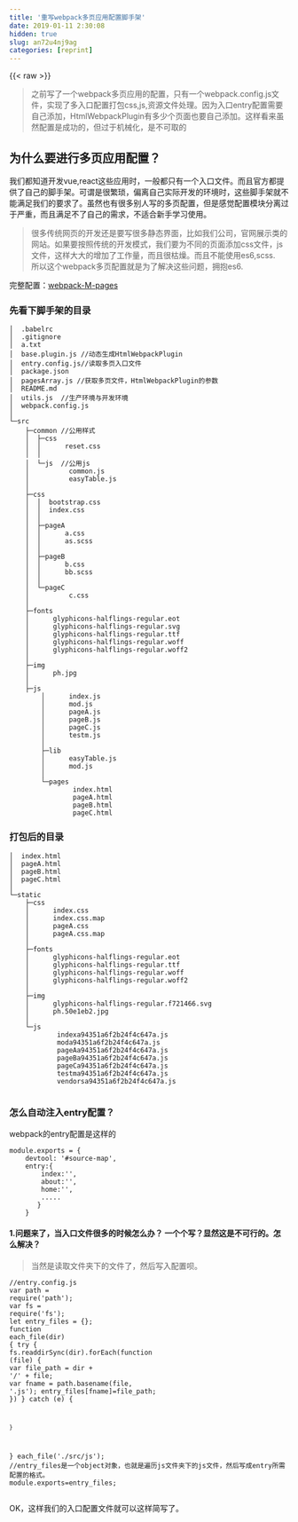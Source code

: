 ```yaml
---
title: '重写webpack多页应用配置脚手架' 
date: 2019-01-11 2:30:08
hidden: true
slug: an72u4nj9ag
categories: [reprint]
---
```


{{< raw >}}

                    
<blockquote><p>之前写了一个webpack多页应用的配置，只有一个webpack.config.js文件，实现了多入口配置打包css,js,资源文件处理。因为入口entry配置需要自己添加，HtmlWebpackPlugin有多少个页面也要自己添加。这样看来虽然配置是成功的，但过于机械化，是不可取的</p></blockquote>
<h2 id="articleHeader0">为什么要进行多页应用配置？</h2>
<p>我们都知道开发vue,react这些应用时，一般都只有一个入口文件。而且官方都提供了自己的脚手架。可谓是很繁琐，偏离自己实际开发的环境时，这些脚手架就不能满足我们的要求了。虽然也有很多别人写的多页配置，但是感觉配置模块分离过于严重，而且满足不了自己的需求，不适合新手学习使用。</p>
<blockquote><p>很多传统网页的开发还是要写很多静态界面，比如我们公司，官网展示类的网站。如果要按照传统的开发模式，我们要为不同的页面添加css文件，js文件，这样大大的增加了工作量，而且很枯燥。而且不能使用es6,scss.<br>所以这个webpack多页配置就是为了解决这些问题，拥抱es6.</p></blockquote>
<p>完整配置：<a href="https://github.com/HelTi/webpack-M-pages" rel="nofollow noreferrer" target="_blank">webpack-M-pages</a></p>
<h3 id="articleHeader1">先看下脚手架的目录</h3>
<div class="widget-codetool" style="display:none;">
      <div class="widget-codetool--inner">
      <span class="selectCode code-tool" data-toggle="tooltip" data-placement="top" title="" data-original-title="全选"></span>
      <span type="button" class="copyCode code-tool" data-toggle="tooltip" data-placement="top" data-clipboard-text="│  .babelrc
│  .gitignore
│  a.txt
│  base.plugin.js //动态生成HtmlWebpackPlugin
│  entry.config.js//读取多页入口文件
│  package.json
│  pagesArray.js //获取多页文件，HtmlWebpackPlugin的参数
│  README.md
│  utils.js  //生产环境与开发环境
│  webpack.config.js
│  
└─src
    ├─common //公用样式
    │  ├─css
    │  │      reset.css
    │  │      
    │  └─js  //公用js
    │          common.js
    │          easyTable.js
    │          
    ├─css
    │  │  bootstrap.css
    │  │  index.css
    │  │  
    │  ├─pageA
    │  │      a.css
    │  │      as.scss
    │  │      
    │  ├─pageB
    │  │      b.css
    │  │      bb.scss
    │  │      
    │  └─pageC
    │          c.css
    │          
    ├─fonts
    │      glyphicons-halflings-regular.eot
    │      glyphicons-halflings-regular.svg
    │      glyphicons-halflings-regular.ttf
    │      glyphicons-halflings-regular.woff
    │      glyphicons-halflings-regular.woff2
    │      
    ├─img
    │      ph.jpg
    │      
    ├─js
        │      index.js
        │      mod.js
        │      pageA.js
        │      pageB.js
        │      pageC.js
        │      testm.js
        │      
        ├─lib
        │      easyTable.js
        │      mod.js
        │      
        └─pages
                index.html
                pageA.html
                pageB.html
                pageC.html" title="" data-original-title="复制"></span>
      <span type="button" class="saveToNote code-tool" data-toggle="tooltip" data-placement="top" title="" data-original-title="放进笔记"></span>
      </div>
      </div><pre class="hljs stylus"><code>│  <span class="hljs-selector-class">.babelrc</span>
│  <span class="hljs-selector-class">.gitignore</span>
│  <span class="hljs-selector-tag">a</span><span class="hljs-selector-class">.txt</span>
│  base<span class="hljs-selector-class">.plugin</span><span class="hljs-selector-class">.js</span> <span class="hljs-comment">//动态生成HtmlWebpackPlugin</span>
│  entry<span class="hljs-selector-class">.config</span><span class="hljs-selector-class">.js</span><span class="hljs-comment">//读取多页入口文件</span>
│  package<span class="hljs-selector-class">.json</span>
│  pagesArray<span class="hljs-selector-class">.js</span> <span class="hljs-comment">//获取多页文件，HtmlWebpackPlugin的参数</span>
│  README<span class="hljs-selector-class">.md</span>
│  utils<span class="hljs-selector-class">.js</span>  <span class="hljs-comment">//生产环境与开发环境</span>
│  webpack<span class="hljs-selector-class">.config</span><span class="hljs-selector-class">.js</span>
│  
└─src
    ├─common <span class="hljs-comment">//公用样式</span>
    │  ├─css
    │  │      reset<span class="hljs-selector-class">.css</span>
    │  │      
    │  └─js  <span class="hljs-comment">//公用js</span>
    │          common<span class="hljs-selector-class">.js</span>
    │          easyTable<span class="hljs-selector-class">.js</span>
    │          
    ├─css
    │  │  bootstrap<span class="hljs-selector-class">.css</span>
    │  │  index<span class="hljs-selector-class">.css</span>
    │  │  
    │  ├─pageA
    │  │      <span class="hljs-selector-tag">a</span><span class="hljs-selector-class">.css</span>
    │  │      as<span class="hljs-selector-class">.scss</span>
    │  │      
    │  ├─pageB
    │  │      <span class="hljs-selector-tag">b</span><span class="hljs-selector-class">.css</span>
    │  │      bb<span class="hljs-selector-class">.scss</span>
    │  │      
    │  └─pageC
    │          c<span class="hljs-selector-class">.css</span>
    │          
    ├─fonts
    │      glyphicons-halflings-regular<span class="hljs-selector-class">.eot</span>
    │      glyphicons-halflings-regular<span class="hljs-selector-class">.svg</span>
    │      glyphicons-halflings-regular<span class="hljs-selector-class">.ttf</span>
    │      glyphicons-halflings-regular<span class="hljs-selector-class">.woff</span>
    │      glyphicons-halflings-regular<span class="hljs-selector-class">.woff2</span>
    │      
    ├─<span class="hljs-selector-tag">img</span>
    │      ph<span class="hljs-selector-class">.jpg</span>
    │      
    ├─js
        │      index<span class="hljs-selector-class">.js</span>
        │      mod<span class="hljs-selector-class">.js</span>
        │      pageA<span class="hljs-selector-class">.js</span>
        │      pageB<span class="hljs-selector-class">.js</span>
        │      pageC<span class="hljs-selector-class">.js</span>
        │      testm<span class="hljs-selector-class">.js</span>
        │      
        ├─lib
        │      easyTable<span class="hljs-selector-class">.js</span>
        │      mod<span class="hljs-selector-class">.js</span>
        │      
        └─pages
                index<span class="hljs-selector-class">.html</span>
                pageA<span class="hljs-selector-class">.html</span>
                pageB<span class="hljs-selector-class">.html</span>
                pageC.html</code></pre>
<h3 id="articleHeader2">打包后的目录</h3>
<div class="widget-codetool" style="display:none;">
      <div class="widget-codetool--inner">
      <span class="selectCode code-tool" data-toggle="tooltip" data-placement="top" title="" data-original-title="全选"></span>
      <span type="button" class="copyCode code-tool" data-toggle="tooltip" data-placement="top" data-clipboard-text="│  index.html
│  pageA.html
│  pageB.html
│  pageC.html
│  
└─static
    ├─css
    │      index.css
    │      index.css.map
    │      pageA.css
    │      pageA.css.map
    │      
    ├─fonts
    │      glyphicons-halflings-regular.eot
    │      glyphicons-halflings-regular.ttf
    │      glyphicons-halflings-regular.woff
    │      glyphicons-halflings-regular.woff2
    │      
    ├─img
    │      glyphicons-halflings-regular.f721466.svg
    │      ph.50e1eb2.jpg
    │      
    └─js
            indexa94351a6f2b24f4c647a.js
            moda94351a6f2b24f4c647a.js
            pageAa94351a6f2b24f4c647a.js
            pageBa94351a6f2b24f4c647a.js
            pageCa94351a6f2b24f4c647a.js
            testma94351a6f2b24f4c647a.js
            vendorsa94351a6f2b24f4c647a.js
            " title="" data-original-title="复制"></span>
      <span type="button" class="saveToNote code-tool" data-toggle="tooltip" data-placement="top" title="" data-original-title="放进笔记"></span>
      </div>
      </div><pre class="hljs stylus"><code>│  index<span class="hljs-selector-class">.html</span>
│  pageA<span class="hljs-selector-class">.html</span>
│  pageB<span class="hljs-selector-class">.html</span>
│  pageC<span class="hljs-selector-class">.html</span>
│  
└─static
    ├─css
    │      index<span class="hljs-selector-class">.css</span>
    │      index<span class="hljs-selector-class">.css</span><span class="hljs-selector-class">.map</span>
    │      pageA<span class="hljs-selector-class">.css</span>
    │      pageA<span class="hljs-selector-class">.css</span><span class="hljs-selector-class">.map</span>
    │      
    ├─fonts
    │      glyphicons-halflings-regular<span class="hljs-selector-class">.eot</span>
    │      glyphicons-halflings-regular<span class="hljs-selector-class">.ttf</span>
    │      glyphicons-halflings-regular<span class="hljs-selector-class">.woff</span>
    │      glyphicons-halflings-regular<span class="hljs-selector-class">.woff2</span>
    │      
    ├─<span class="hljs-selector-tag">img</span>
    │      glyphicons-halflings-regular<span class="hljs-selector-class">.f721466</span><span class="hljs-selector-class">.svg</span>
    │      ph.<span class="hljs-number">50</span>e1eb2<span class="hljs-selector-class">.jpg</span>
    │      
    └─js
            indexa94351a6f2b24f4c647a<span class="hljs-selector-class">.js</span>
            moda94351a6f2b24f4c647a<span class="hljs-selector-class">.js</span>
            pageAa94351a6f2b24f4c647a<span class="hljs-selector-class">.js</span>
            pageBa94351a6f2b24f4c647a<span class="hljs-selector-class">.js</span>
            pageCa94351a6f2b24f4c647a<span class="hljs-selector-class">.js</span>
            testma94351a6f2b24f4c647a<span class="hljs-selector-class">.js</span>
            vendorsa94351a6f2b24f4c647a<span class="hljs-selector-class">.js</span>
            </code></pre>
<h3 id="articleHeader3">怎么自动注入entry配置？</h3>
<p>webpack的entry配置是这样的</p>
<div class="widget-codetool" style="display:none;">
      <div class="widget-codetool--inner">
      <span class="selectCode code-tool" data-toggle="tooltip" data-placement="top" title="" data-original-title="全选"></span>
      <span type="button" class="copyCode code-tool" data-toggle="tooltip" data-placement="top" data-clipboard-text="module.exports = {
    devtool: '#source-map',
    entry:{
        index:'',
        about:'',
        home:'',
        .....
       }
    }" title="" data-original-title="复制"></span>
      <span type="button" class="saveToNote code-tool" data-toggle="tooltip" data-placement="top" title="" data-original-title="放进笔记"></span>
      </div>
      </div><pre class="hljs clean"><code><span class="hljs-keyword">module</span>.exports = {
    devtool: <span class="hljs-string">'#source-map'</span>,
    entry:{
        index:<span class="hljs-string">''</span>,
        about:<span class="hljs-string">''</span>,
        home:<span class="hljs-string">''</span>,
        .....
       }
    }</code></pre>
<h4>1.问题来了，当入口文件很多的时候怎么办？ 一个个写？显然这是不可行的。怎么解决？</h4>
<blockquote><p>当然是读取文件夹下的文件了，然后写入配置呗。</p></blockquote>
<div class="widget-codetool" style="display:none;">
      <div class="widget-codetool--inner">
      <span class="selectCode code-tool" data-toggle="tooltip" data-placement="top" title="" data-original-title="全选"></span>
      <span type="button" class="copyCode code-tool" data-toggle="tooltip" data-placement="top" data-clipboard-text="//entry.config.js
var path = require('path');
var fs = require('fs');
let entry_files = {};
function each_file(dir) {
    try {
        fs.readdirSync(dir).forEach(function (file) {
            var file_path = dir + '/' + file;
            var fname = path.basename(file, '.js');
            entry_files[fname]=file_path;
        })
    } catch (e) {

    }
}
each_file('./src/js');
//entry_files是一个object对象，也就是遍历js文件夹下的js文件，然后写成entry所需配置的格式。
module.exports=entry_files;" title="" data-original-title="复制"></span>
      <span type="button" class="saveToNote code-tool" data-toggle="tooltip" data-placement="top" title="" data-original-title="放进笔记"></span>
      </div>
      </div><pre class="javascript hljs"><code class="js"><span class="hljs-comment">//entry.config.js</span>
<span class="hljs-keyword">var</span> path = <span class="hljs-built_in">require</span>(<span class="hljs-string">'path'</span>);
<span class="hljs-keyword">var</span> fs = <span class="hljs-built_in">require</span>(<span class="hljs-string">'fs'</span>);
<span class="hljs-keyword">let</span> entry_files = {};
<span class="hljs-function"><span class="hljs-keyword">function</span> <span class="hljs-title">each_file</span>(<span class="hljs-params">dir</span>) </span>{
    <span class="hljs-keyword">try</span> {
        fs.readdirSync(dir).forEach(<span class="hljs-function"><span class="hljs-keyword">function</span> (<span class="hljs-params">file</span>) </span>{
            <span class="hljs-keyword">var</span> file_path = dir + <span class="hljs-string">'/'</span> + file;
            <span class="hljs-keyword">var</span> fname = path.basename(file, <span class="hljs-string">'.js'</span>);
            entry_files[fname]=file_path;
        })
    } <span class="hljs-keyword">catch</span> (e) {

    }
}
each_file(<span class="hljs-string">'./src/js'</span>);
<span class="hljs-comment">//entry_files是一个object对象，也就是遍历js文件夹下的js文件，然后写成entry所需配置的格式。</span>
<span class="hljs-built_in">module</span>.exports=entry_files;</code></pre>
<p>OK，这样我们的入口配置文件就可以这样简写了。</p>
<div class="widget-codetool" style="display:none;">
      <div class="widget-codetool--inner">
      <span class="selectCode code-tool" data-toggle="tooltip" data-placement="top" title="" data-original-title="全选"></span>
      <span type="button" class="copyCode code-tool" data-toggle="tooltip" data-placement="top" data-clipboard-text="var entry_files=require('./entry.config');
module.exports = {
    devtool: '#source-map',
    entry: entry_files,
    
    }" title="" data-original-title="复制"></span>
      <span type="button" class="saveToNote code-tool" data-toggle="tooltip" data-placement="top" title="" data-original-title="放进笔记"></span>
      </div>
      </div><pre class="hljs javascript"><code><span class="hljs-keyword">var</span> entry_files=<span class="hljs-built_in">require</span>(<span class="hljs-string">'./entry.config'</span>);
<span class="hljs-built_in">module</span>.exports = {
    <span class="hljs-attr">devtool</span>: <span class="hljs-string">'#source-map'</span>,
    <span class="hljs-attr">entry</span>: entry_files,
    
    }</code></pre>
<h3 id="articleHeader4">怎么自动配置HtmlWebpackPlugin？</h3>
<blockquote><p>这个其实就和自动注入entry配置一样，所以我们先看下 HtmlWebpackPlugin的配置</p></blockquote>
<div class="widget-codetool" style="display:none;">
      <div class="widget-codetool--inner">
      <span class="selectCode code-tool" data-toggle="tooltip" data-placement="top" title="" data-original-title="全选"></span>
      <span type="button" class="copyCode code-tool" data-toggle="tooltip" data-placement="top" data-clipboard-text="new HtmlWebpackPlugin({
        template: '',//你的html页面地址
        filename: '',//生成后html的名字
        chunks: ['vendors'],
        // hash:true,
        minify: {
            removeComments: true,
            collapseWhitespace: false //删除空白符与换行符
        }
    });" title="" data-original-title="复制"></span>
      <span type="button" class="saveToNote code-tool" data-toggle="tooltip" data-placement="top" title="" data-original-title="放进笔记"></span>
      </div>
      </div><pre class="hljs less"><code><span class="hljs-selector-tag">new</span> <span class="hljs-selector-tag">HtmlWebpackPlugin</span>({
        <span class="hljs-attribute">template</span>: <span class="hljs-string">''</span>,<span class="hljs-comment">//你的html页面地址</span>
        <span class="hljs-attribute">filename</span>: <span class="hljs-string">''</span>,<span class="hljs-comment">//生成后html的名字</span>
        <span class="hljs-attribute">chunks</span>: [<span class="hljs-string">'vendors'</span>],
        <span class="hljs-comment">// hash:true,</span>
        <span class="hljs-attribute">minify</span>: {
            <span class="hljs-attribute">removeComments</span>: true,
            <span class="hljs-attribute">collapseWhitespace</span>: false <span class="hljs-comment">//删除空白符与换行符</span>
        }
    });</code></pre>
<p>OK,一样的办法我们读取html模板文件，然后写成需要的格式呗</p>
<div class="widget-codetool" style="display:none;">
      <div class="widget-codetool--inner">
      <span class="selectCode code-tool" data-toggle="tooltip" data-placement="top" title="" data-original-title="全选"></span>
      <span type="button" class="copyCode code-tool" data-toggle="tooltip" data-placement="top" data-clipboard-text="//pagesArray.js
var path = require('path');
var fs = require('fs');
let pagesArray = [];
function each_file(dir) {
    try {
        fs.readdirSync(dir).forEach(function (file) {
            /*
            * {
            *   index:'./src/index.html',
            *   chunkname:'index'
            * }
            * */
            var file_obj={};
            var file_path = dir + '/' + file;
            var chunk_name = path.basename(file, '.html');
            file_obj['filename']=file;
            file_obj['template']=file_path;
            file_obj['chuckName']=chunk_name;
            pagesArray.push(file_obj)
        })
    } catch (e) {

    }
}
each_file('./src/pages');
//导出我们需要的html模板信息
module.exports=pagesArray;" title="" data-original-title="复制"></span>
      <span type="button" class="saveToNote code-tool" data-toggle="tooltip" data-placement="top" title="" data-original-title="放进笔记"></span>
      </div>
      </div><pre class="hljs javascript"><code><span class="hljs-comment">//pagesArray.js</span>
<span class="hljs-keyword">var</span> path = <span class="hljs-built_in">require</span>(<span class="hljs-string">'path'</span>);
<span class="hljs-keyword">var</span> fs = <span class="hljs-built_in">require</span>(<span class="hljs-string">'fs'</span>);
<span class="hljs-keyword">let</span> pagesArray = [];
<span class="hljs-function"><span class="hljs-keyword">function</span> <span class="hljs-title">each_file</span>(<span class="hljs-params">dir</span>) </span>{
    <span class="hljs-keyword">try</span> {
        fs.readdirSync(dir).forEach(<span class="hljs-function"><span class="hljs-keyword">function</span> (<span class="hljs-params">file</span>) </span>{
            <span class="hljs-comment">/*
            * {
            *   index:'./src/index.html',
            *   chunkname:'index'
            * }
            * */</span>
            <span class="hljs-keyword">var</span> file_obj={};
            <span class="hljs-keyword">var</span> file_path = dir + <span class="hljs-string">'/'</span> + file;
            <span class="hljs-keyword">var</span> chunk_name = path.basename(file, <span class="hljs-string">'.html'</span>);
            file_obj[<span class="hljs-string">'filename'</span>]=file;
            file_obj[<span class="hljs-string">'template'</span>]=file_path;
            file_obj[<span class="hljs-string">'chuckName'</span>]=chunk_name;
            pagesArray.push(file_obj)
        })
    } <span class="hljs-keyword">catch</span> (e) {

    }
}
each_file(<span class="hljs-string">'./src/pages'</span>);
<span class="hljs-comment">//导出我们需要的html模板信息</span>
<span class="hljs-built_in">module</span>.exports=pagesArray;</code></pre>
<div class="widget-codetool" style="display:none;">
      <div class="widget-codetool--inner">
      <span class="selectCode code-tool" data-toggle="tooltip" data-placement="top" title="" data-original-title="全选"></span>
      <span type="button" class="copyCode code-tool" data-toggle="tooltip" data-placement="top" data-clipboard-text="/*遍历页面，添加配置*/
pagesArray.forEach((page)=>{
    const htmlPlugin = new HtmlWebpackPlugin({
        template: page.template,
        filename: page.filename,
        chunks: ['vendors', page.chuckName],
        // hash:true,
        minify: {
            removeComments: true,
            collapseWhitespace: false //删除空白符与换行符
        }
    });

    base_plugin.push(htmlPlugin)" title="" data-original-title="复制"></span>
      <span type="button" class="saveToNote code-tool" data-toggle="tooltip" data-placement="top" title="" data-original-title="放进笔记"></span>
      </div>
      </div><pre class="hljs yaml"><code><span class="hljs-string">/*遍历页面，添加配置*/</span>
<span class="hljs-string">pagesArray.forEach((page)=&gt;{</span>
    <span class="hljs-string">const</span> <span class="hljs-string">htmlPlugin</span> <span class="hljs-string">=</span> <span class="hljs-string">new</span> <span class="hljs-string">HtmlWebpackPlugin({</span>
<span class="hljs-attr">        template:</span> <span class="hljs-string">page.template,</span>
<span class="hljs-attr">        filename:</span> <span class="hljs-string">page.filename,</span>
<span class="hljs-attr">        chunks:</span> <span class="hljs-string">['vendors',</span> <span class="hljs-string">page.chuckName],</span>
        <span class="hljs-string">//</span> <span class="hljs-attr">hash:true,</span>
<span class="hljs-attr">        minify:</span> <span class="hljs-string">{</span>
<span class="hljs-attr">            removeComments:</span> <span class="hljs-literal">true</span><span class="hljs-string">,</span>
<span class="hljs-attr">            collapseWhitespace:</span> <span class="hljs-literal">false</span> <span class="hljs-string">//删除空白符与换行符</span>
        <span class="hljs-string">}</span>
    <span class="hljs-string">});</span>

    <span class="hljs-string">base_plugin.push(htmlPlugin)</span></code></pre>
<p>然后就可以这样配置webpack了</p>
<div class="widget-codetool" style="display:none;">
      <div class="widget-codetool--inner">
      <span class="selectCode code-tool" data-toggle="tooltip" data-placement="top" title="" data-original-title="全选"></span>
      <span type="button" class="copyCode code-tool" data-toggle="tooltip" data-placement="top" data-clipboard-text="  plugins: require('./base.plugin')" title="" data-original-title="复制"></span>
      <span type="button" class="saveToNote code-tool" data-toggle="tooltip" data-placement="top" title="" data-original-title="放进笔记"></span>
      </div>
      </div><pre class="hljs coffeescript"><code style="word-break: break-word; white-space: initial;">  plugins: <span class="hljs-built_in">require</span>(<span class="hljs-string">'./base.plugin'</span>)</code></pre>
<p>这样就算我们完成了多页配置了，是不是很不错呢？</p>
<h3 id="articleHeader5">温馨提示</h3>
<p>如何在windows下使用cmd命令生成文件树？</p>
<div class="widget-codetool" style="display:none;">
      <div class="widget-codetool--inner">
      <span class="selectCode code-tool" data-toggle="tooltip" data-placement="top" title="" data-original-title="全选"></span>
      <span type="button" class="copyCode code-tool" data-toggle="tooltip" data-placement="top" data-clipboard-text="tree /f > tree.txt" title="" data-original-title="复制"></span>
      <span type="button" class="saveToNote code-tool" data-toggle="tooltip" data-placement="top" title="" data-original-title="放进笔记"></span>
      </div>
      </div><pre class="hljs dos"><code style="word-break: break-word; white-space: initial;"><span class="hljs-built_in">tree</span> /f &gt; <span class="hljs-built_in">tree</span>.txt</code></pre>

                
{{< /raw >}}

# 版权声明
本文资源来源互联网，仅供学习研究使用，版权归该资源的合法拥有者所有，

本文仅用于学习、研究和交流目的。转载请注明出处、完整链接以及原作者。

原作者若认为本站侵犯了您的版权，请联系我们，我们会立即删除！

## 原文标题
重写webpack多页应用配置脚手架

## 原文链接
[https://segmentfault.com/a/1190000009916612](https://segmentfault.com/a/1190000009916612)

